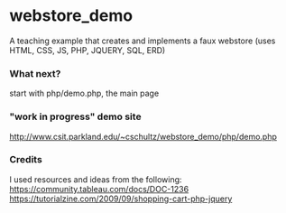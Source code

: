 # webstore_demo
A teaching example that creates and implements a faux webstore (uses HTML, CSS, JS, PHP, JQUERY, SQL, ERD)


### What next?
start with php/demo.php, the main page

### "work in progress" demo site
http://www.csit.parkland.edu/~cschultz/webstore_demo/php/demo.php

### Credits
I used resources and ideas from the following:
https://community.tableau.com/docs/DOC-1236 <br>
https://tutorialzine.com/2009/09/shopping-cart-php-jquery <br>
